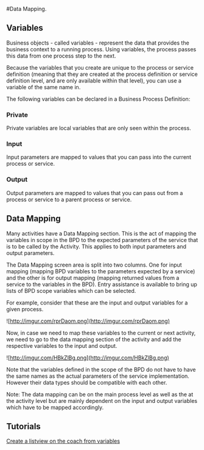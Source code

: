 #Data Mapping.

## Variables ##

Business objects - called variables - represent the data that provides the business context to a running process. Using variables, the process passes this data from one process step to the next.

Because the variables that you create are unique to the process or service definition (meaning that they are created at the process definition or service definition level, and are only available within that level), you can use a variable of the same name in.

The following variables can be declared in a Business Process Definition:

### Private ###
Private variables are local variables that are only seen within the process.
### Input ###
Input parameters are mapped to values that you can pass into the current process or service.
### Output ###
Output parameters are mapped to values that you can pass out from a process or service to a parent process or service.

## Data Mapping ##

Many activities have a Data Mapping section. This is the act of mapping the variables in scope in the BPD to the expected parameters of the service that is to be called by the Activity. This applies to both input parameters and output parameters.

The Data Mapping screen area is split into two columns. One for input mapping (mapping BPD variables to the parameters expected by a service) and the other is for output mapping (mapping returned values from a service to the variables in the BPD). Entry assistance is available to bring up lists of BPD scope variables which can be selected.

For example, consider that these are the input and output variables for a given process.

![http://imgur.com/rprDaom.png](http://imgur.com/rprDaom.png)

Now, in case we need to map these variables to the current or next activity, we need to go to the data mapping section of the activity and add the respective variables to the input and output.

![http://imgur.com/HBkZlBg.png](http://imgur.com/HBkZlBg.png)

Note that the variables defined in the scope of the BPD do not have to have the same names as the actual parameters of the service implementation. However their data types should be compatible with each other.

Note: The data mapping can be on the main process level as well as the at the activity level but are mainly dependent on the input and output variables which have to be mapped accordingly.

## Tutorials ##
[Create a listview on the coach from variables](ListView.md)